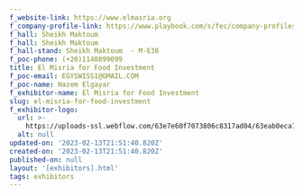 ```yaml
---
f_website-link: https://www.elmasria.org
f_company-profile-link: https://www.playbook.com/s/fec/company-profiles
f_hall: Sheikh Maktoum
f_hall: Sheikh Maktoum
f_hall-stand: Sheikh Maktoum  - M-E38
f_poc-phone: (+20)1148899099
title: El Misria for Food Investment
f_poc-email: EGYSWISS1@GMAIL.COM
f_poc-name: Hazem Elgayar
f_exhibitor-name: El Misria for Food Investment
slug: el-misria-for-food-investment
f_exhibitor-logo:
  url: >-
    https://uploads-ssl.webflow.com/63e7e60f7073806c8317ad04/63eab0eca7b0470224857512_ZGYzZQ.jpeg
  alt: null
updated-on: '2023-02-13T21:51:40.820Z'
created-on: '2023-02-13T21:51:40.820Z'
published-on: null
layout: '[exhibitors].html'
tags: exhibitors
---
```



